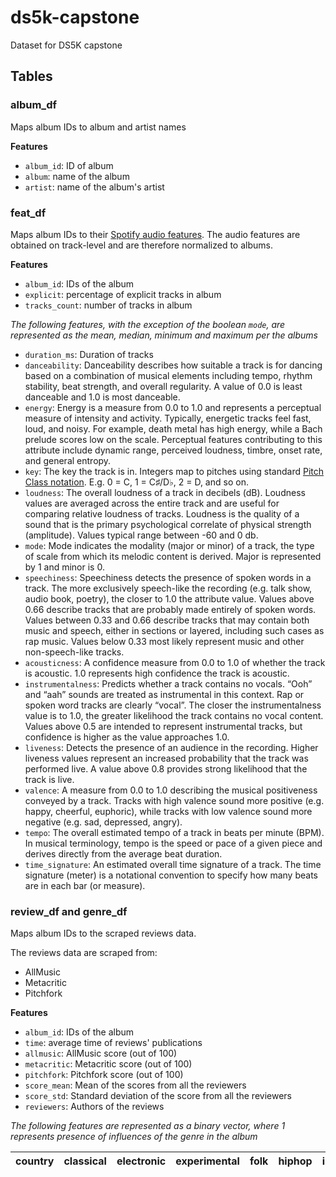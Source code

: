 # ds5k-capstone

Dataset for DS5K capstone

## Tables

### album_df 
Maps album IDs to album and artist names

__Features__
- `album_id`: ID of album
- `album`: name of the album
- `artist`: name of the album's artist

### feat_df
Maps album IDs to their [Spotify audio features](https://developer.spotify.com/documentation/web-api/reference/tracks/get-several-audio-features/). The audio features are obtained on track-level and are therefore normalized to albums.

__Features__
- `album_id`: IDs of the album
- `explicit`: percentage of explicit tracks in album
- `tracks_count`: number of tracks in album

_The following features, with the exception of the boolean `mode`, are represented as the mean, median, minimum and maximum per the albums_
- `duration_ms`: Duration of tracks
- `danceability`: Danceability describes how suitable a track is for dancing based on a combination of musical elements including tempo, rhythm stability, beat strength, and overall regularity. A value of 0.0 is least danceable and 1.0 is most danceable.
- `energy`: Energy is a measure from 0.0 to 1.0 and represents a perceptual measure of intensity and activity. Typically, energetic tracks feel fast, loud, and noisy. For example, death metal has high energy, while a Bach prelude scores low on the scale. Perceptual features contributing to this attribute include dynamic range, perceived loudness, timbre, onset rate, and general entropy.
- `key`: The key the track is in. Integers map to pitches using standard [Pitch Class notation](https://en.wikipedia.org/wiki/Pitch_class). E.g. 0 = C, 1 = C♯/D♭, 2 = D, and so on.
- `loudness`: The overall loudness of a track in decibels (dB). Loudness values are averaged across the entire track and are useful for comparing relative loudness of tracks. Loudness is the quality of a sound that is the primary psychological correlate of physical strength (amplitude). Values typical range between -60 and 0 db.
- `mode`: Mode indicates the modality (major or minor) of a track, the type of scale from which its melodic content is derived. Major is represented by 1 and minor is 0.
- `speechiness`: Speechiness detects the presence of spoken words in a track. The more exclusively speech-like the recording (e.g. talk show, audio book, poetry), the closer to 1.0 the attribute value. Values above 0.66 describe tracks that are probably made entirely of spoken words. Values between 0.33 and 0.66 describe tracks that may contain both music and speech, either in sections or layered, including such cases as rap music. Values below 0.33 most likely represent music and other non-speech-like tracks.
- `acousticness`: A confidence measure from 0.0 to 1.0 of whether the track is acoustic. 1.0 represents high confidence the track is acoustic.
- `instrumentalness`: Predicts whether a track contains no vocals. “Ooh” and “aah” sounds are treated as instrumental in this context. Rap or spoken word tracks are clearly “vocal”. The closer the instrumentalness value is to 1.0, the greater likelihood the track contains no vocal content. Values above 0.5 are intended to represent instrumental tracks, but confidence is higher as the value approaches 1.0.
- `liveness`: Detects the presence of an audience in the recording. Higher liveness values represent an increased probability that the track was performed live. A value above 0.8 provides strong likelihood that the track is live.
- `valence`: A measure from 0.0 to 1.0 describing the musical positiveness conveyed by a track. Tracks with high valence sound more positive (e.g. happy, cheerful, euphoric), while tracks with low valence sound more negative (e.g. sad, depressed, angry).
- `tempo`: The overall estimated tempo of a track in beats per minute (BPM). In musical terminology, tempo is the speed or pace of a given piece and derives directly from the average beat duration.
- `time_signature`: An estimated overall time signature of a track. The time signature (meter) is a notational convention to specify how many beats are in each bar (or measure).

### review_df and genre_df
Maps album IDs to the scraped reviews data.

The reviews data are scraped from:
- AllMusic
- Metacritic
- Pitchfork

__Features__
- `album_id`: IDs of the album
- `time`: average time of reviews' publications
- `allmusic`: AllMusic score (out of 100)
- `metacritic`: Metacritic score (out of 100)
- `pitchfork`: Pitchfork score (out of 100)
- `score_mean`: Mean of the scores from all the reviewers
- `score_std`: Standard deviation of the score from all the reviewers
- `reviewers`: Authors of the reviews

_The following features are represented as a binary vector, where 1 represents presence of influences of the genre in the album_

|country|classical|electronic|experimental|folk|hiphop|international|jazz|metal|pop|rock|
|-------|---------|----------|------------|----|------|-------------|----|-----|---|----|
